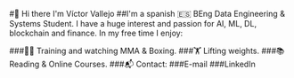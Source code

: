 #👋 Hi there I'm Víctor Vallejo
##I'm a spanish 🇪🇸 BEng Data Engineering & Systems Student. I have a huge interest and passion for AI, ML, DL, blockchain and finance. In my free time I enjoy:

###🥊🤼‍ Training and watching MMA & Boxing.
###🏋 Lifting weights.
###📚 Reading & Online Courses.
###📬 Contact:
###E-mail
###LinkedIn


<!--
**vvalleejo/vvalleejo** is a ✨ _special_ ✨ repository because its `README.md` (this file) appears on your GitHub profile.

Here are some ideas to get you started:

- 🔭 I’m currently working on ...
- 🌱 I’m currently learning ...
- 👯 I’m looking to collaborate on ...
- 🤔 I’m looking for help with ...
- 💬 Ask me about ...
- 📫 How to reach me: ...
- 😄 Pronouns: ...
- ⚡ Fun fact: ...
-->
